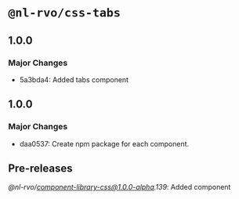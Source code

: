 # `@nl-rvo/css-tabs`

## 1.0.0

### Major Changes

- 5a3bda4: Added tabs component

## 1.0.0

### Major Changes

- daa0537: Create npm package for each component.

## Pre-releases

_@nl-rvo/component-library-css@1.0.0-alpha.139_:
Added component
